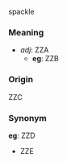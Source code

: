 spackle
### Meaning
+ _adj_: ZZA
    + __eg__: ZZB

### Origin

ZZC

### Synonym

__eg__: ZZD

+ ZZE


